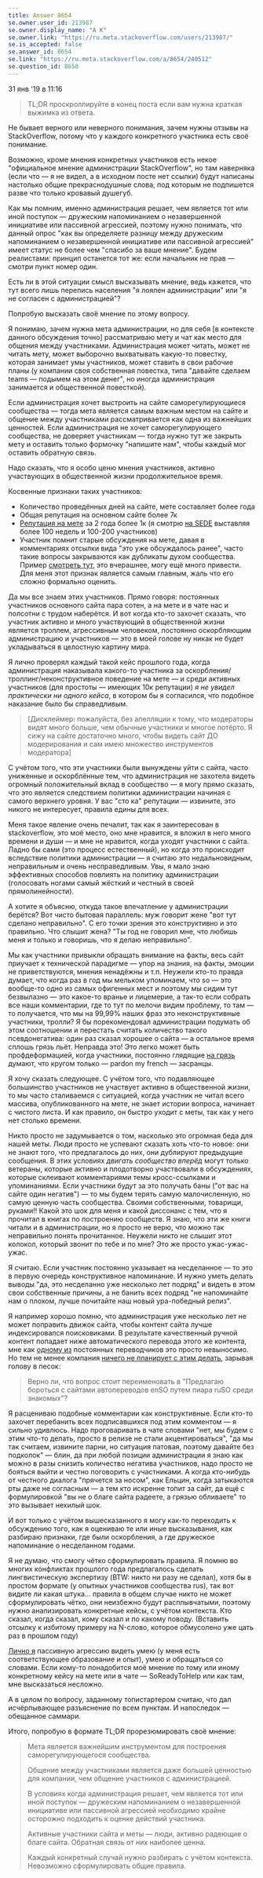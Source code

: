 ```yaml
---
title: Answer 8654
se.owner.user_id: 213987
se.owner.display_name: "A K"
se.owner.link: "https://ru.meta.stackoverflow.com/users/213987/"
se.is_accepted: false
se.answer_id: 8654
se.link: "https://ru.meta.stackoverflow.com/a/8654/240512"
se.question_id: 8650
---
```


31 янв '19 в 11:16

> TL;DR проскроллируйте в конец поста если вам нужна краткая выжимка из ответа.

Не бывает верного или неверного понимания, зачем нужны отзывы на StackOverflow, потому что у каждого конкретного участника есть своё понимание.

Возможно, кроме мнения конкретных участников есть некое "официальное мнение администрации StackOverflow", но там наверняка (если что — я не видел, а в исходном посте нет ссылки) будут написаны настолько общие прекраснодушные слова, под которым не подпишется разве что только кровавый душегуб.

Как мы помним, именно администрация решает, чем является тот или иной поступок — дружеским напоминанием о незавершенной инициативе или  пассивной агрессией, поэтому нужно понимать, что данный опрос "как вы определяете разницу между дружеским напоминанием о незавершенной инициативе или  пассивной агрессией" имеет статус не более чем "спасибо за ваше мнение". Будем реалистами: принцип останется тот же: если начальник не прав — смотри пункт номер один.

Есть ли в этой ситуации смысл высказывать мнение, ведь кажется, что тут всего лишь перепись населения "я лоялен администрации" или "я не согласен с администрацией"?

Попробую высказать своё мнение по этому вопросу.

Я понимаю, зачем нужна мета администрации, но для себя [в контексте данного обсуждения точно] рассматриваю мету и чат как место для общения между участниками. Администрация может читать, может не читать мету, может выборочно выхватывать какую-то повестку, которая занимает умы участников, может ставить в свои рабочие планы (у компании своя собственная повестка, типа "давайте сделаем teams — подымем на этом денег", но иногда администрация занимается и общественной повесткой).

Если администрация хочет выстроить на сайте саморегулирующиеся сообщества — тогда мета является самым важным местом на сайте и общение между участниками рассматривается как одна из важнейших ценностей. Если администрация не хочет саморегулирующего сообщества, не доверяет участникам — тогда нужно тут же закрыть мету и оставить только формочку "напишите нам", чтобы каждый мог оставить обратную связь.

Надо сказать, что я особо ценю мнения участников, активно участвующих в общественной жизни продолжительное время.

Косвенные признаки таких участников:

* Количество проведённых дней на сайте, мете составляет более года
* Общая репутация на основном сайте более 7к
* [Репутация на мете](https://ru.meta.stackoverflow.com/q/7190/213987) за 2 года более 1к (я смотрю [на SEDE](https://data.stackexchange.com/rume/query/196452/top-users-rep-per-x-weeks) выставляя более 100 недель и 100-200 участников)
* Участник помнит старые обсуждения на мете, давая в комментариях отсылки вида "это уже обсуждалось ранее", часто такие вопросы закрываются как дубликаты духом сообщества. Пример [смотреть тут](https://ru.meta.stackoverflow.com/q/8610/213987), это вчерашнее, могу ещё много привести. Для меня этот признак является самым главным, жаль что его сложно формально оценить. 

Да мы все знаем этих участников. Прямо говоря: постоянных участников основного сайта пара сотен, а на мете и в чате нас и полсотни с трудом наберётся. И вот когда кто-то захочет сказать, что участник активно и много участвующий в общественной жизни является троллем, агрессивным человеком, постоянно оскорбляющим администрацию и участников — это в моей голове ну никак не будет укладываться в целостную картину мира. 

Я лично проверял каждый такой кейс прошлого года, когда администрация наказывала какого-то участника за оскорбления/троллинг/неконструктивное поведение на мете — и среди активных участников (для простоты — имеющих 10к репутации) *я не увидел практически ни одного кейса*, в котором бы я согласился, что подобное наказание было бы справедливым. 

> [Дисклеймер: пожалуйста, без апелляции к тому, что модераторы видят
> много больше, чем обычные участники и многое потёрто. Я сижу на сайте
> достаточно много, чтобы видеть сайт ДО модерирования и сам имею
> множество инструментов модератора]

С учётом того, что эти участники были вынуждены уйти с сайта, часто униженные и оскорблённые тем, что администрация не захотела видеть огромный положительный вклад в сообщество — я могу прямо сказать, что это является следствием политики администрации начиная с самого верхнего уровня. У вас "сто ка" репутации — извините, это никого не интересует, правила едины для всех.

Меня такое явление очень печалит, так как я заинтересован в stackoverflow, это моё место, оно мне нравится, я вложил в него много времени и души — и мне не нравится, когда уходят участники с сайта. Ладно бы сами (это процесс естественный), но когда это происходит вследствие политики администрации — я считаю это недальновидным, неправильным и очень несправедливым. Увы, я мало знаю эффективных способов повлиять на политику администрации (голосовать ногами самый жёсткий и честный в своей прямолинейности).

А хотите я объясню, откуда такое впечатление у администрации берётся? Вот чисто бытовая параллель: муж говорит жене "вот тут сделано неправильно". С его точки зрения это конструктивно и это правильно. Что слышит жена? "Ты год не говорил мне, что любишь меня и только и говоришь, что я делаю неправильно".

Мы как участники привыкли обращать внимание на факты, весь сайт приучает к технической парадигме — упор на знания, на факты, эмоции не приветствуются, мнения ненадёжны и т.п. Неужели кто-то правда думает, что когда раз в год мы мельком упоминаем, что so — это вообще-то одно из самых офигенных мест и поэтому мы сидим тут безвылазно — это какое-то вранье и лицемерие, а так-то если собрать все наши комментарии, где то тут по мелочи видим проблему, то там — то получается, что мы на 99,99% наших фраз это неконструктивные участники, тролли?   Я бы порекомендовал администрации подумать об этом соотношении и перестать считать количество такого псевдонегатива: один раз сказал хорошее о сайта — а остальное время сплошь грязь льёт. Неправда это! Это легко может быть профдеформацией, когда участники, постоянно глядящие [на грязь](https://ru.meta.stackoverflow.com/a/5987/213987) думают, что кругом только — pardon my french — засранцы.

Я хочу сказать следующее. С учётом того, что подавляющее большинство участников не участвует активно в общественной жизни, то мы часто сталиваемся с ситуацией, когда участник не читал всего массива, опубликованного на мете, не знает истории вопроса, начинает с чистого листа. И как правило, он быстро уходит с меты, так как у него нет столько времени.

Никто просто не задумывается о том, насколько это огромная беда для нашей меты. Люди просто не успевают сказать хоть что-то новое: они не знают того, что предлагалось до них, они дублируют предыдущие сообщения. В этих условиях *двигать сообщество вперёд* могут только ветераны, которые активно и плодотворно участвовали в обсуждениях, которые склеивают комментариями темы кросс-ссылками и упоминаниями. Если участники будут за это получать баны ("от вас на сайте один негатив") — то мы будем терять самую малочисленную, но самую ценную часть сообщества. Своими собственными, товарищи, руками!! Какой это шок для меня и какой диссонанс с тем, что я прочитал в книгах по построению сообществ. Я знаю, что эти же книги читали и в администрации, но я просто не верю, что можно так неправильно понять прочитанное. Неужели никто не слышит этот колокол, который звонит по тебе и по мне? Это же просто ужас-ужас-ужас.

Я считаю. Если участник постоянно указывает на несделанное — то это в первую очередь конструктивное напоминание. И нужно уметь делать выводы "да, это несделанно уже несколько лет подряд" и видеть в этом свои собственные причины, а не банить всех подряд "не напоминайте нам о плохом, лучше почитайте наш новый ура-победный релиз".

Я например хорошо помню, что администрация уже несколько лет не может поправить движок сайта, чтобы контент сайта лучше индексировался поисковиками. В результате качественный ручной контент попадает ниже автоматического перевода этого же контента, мне как [одному из](https://ru.meta.stackoverflow.com/a/8494/213987) постоянных переводчиков это просто невыносимо. Но тем не менее компания [ничего не планирует с этим делать](https://ru.meta.stackoverflow.com/q/8606/213987), зарывая голову в песок:

> Верно ли, что вопрос стоит переименовать в "Предлагаю бороться с
> сайтами автопереводов enSO путем пиара ruSO среди знакомых"?

Я расцениваю подобные комментарии как конструктивные. Если кто-то захочет перебанить всех подписавшихся под этим комментом — я сильно удивлюсь. Надо проговаривать в чате словами "нет, мы будем с этим что-то делать, просто в релизе не стали акцентироваться", "да мы так считаем, извините парни, но ситуация патовая, поэтому давайте без подколок" — блин, да при любой позиции администрации я знаю как можно в разы снизить количество негатива участников, надо просто не бояться выйти и честно поговорить с участниками. А когда кто-нибудь от честного диалога "прячется за носом", как Ельцин, когда затыкаются рты даже не согласным — а тем кто искренне топит за сайт, да ещё с формулировкой "вы не о благе сайта радеете, а грязью обливаете" то это вызывает нехилый шок.

И вот только с учётом вышесказанного я могу как-то переходить к обсуждению того, как я оцениваю те или иные высказывания, как разбираю признаки, где были оскорбления, а где дружеское напоминание о несделанном годами.

Я не думаю, что смогу чётко сформулировать правила. Я помню во многих конфликтах прошлого года предлагалось сделать лингвистическую экспертизу (BTW: никто ни разу не сделал), хотя бы в простом формате (у опытных участников сообщества rus), так вот видите ли какая штука... правила в общем случае никто не может сформулировать чётко, они неизбежно будут расплывчатыми, поэтому нужно анализировать конкретные кейсы, с учётом контекста. Кто сказал, когда сказал, кому сказал и по какому поводу. (Вставить отсылку к избитому примеру на N-слово, которое обмусолено уже цать раз в прошлом году)

[Лично я](https://ru.stackoverflow.com/election/2#post-728718) пассивную агрессию видеть умею (у меня есть соответствующее образование и опыт), умею и обращаться со словами. Если кому-то понадобится моё мнение по тому или иному конкретному кейсу на мете или в чате — SoReadyToHelp или как там, мне высказаться несложно.

А в целом по вопросу, заданному топистартером считаю, что дал исчёрпывающее разъяснение по всем пунктам. И напоследок — обещанное саммари.

Итого, попробую в формате TL;DR прорезюмировать своё мнение:

> Мета является важнейшим инструментом для построения
> саморегулирующегося сообщества.
> 
> Общение между участниками является даже большей ценностью для
> компании, чем общение участников с администрацией.
> 
> В условиях когда администрация решает, чем является тот или иной
> поступок — дружеским напоминанием о незавершенной инициативе или 
> пассивной агрессией необходимо крайне осторожно подходить к оценке
> действий участника.
> 
> Активные участники сайта и меты — люди, активно радеющие о благе
> сайта. Обратная связь от них наиболее ценна.
> 
> Каждый конкретный случай нужно разбирать с учётом контекста.
> Невозможно сформулировать общие правила.